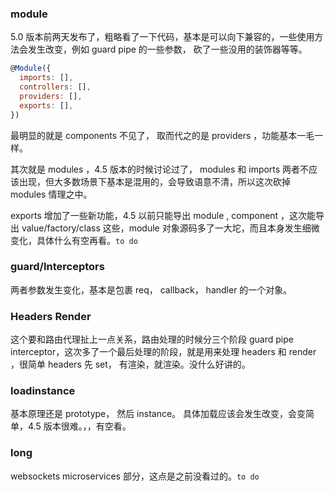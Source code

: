 ### module 

5.0 版本前两天发布了，粗略看了一下代码，基本是可以向下兼容的，一些使用方法会发生改变，例如 guard pipe 的一些参数， 砍了一些没用的装饰器等等。

```js
@Module({
  imports: [],
  controllers: [],
  providers: [],
  exports: [],
})
```

最明显的就是 components 不见了，  取而代之的是 providers ，功能基本一毛一样。

其次就是 modules ，4.5 版本的时候讨论过了， modules 和 imports 两者不应该出现，但大多数场景下基本是混用的，会导致语意不清，所以这次砍掉 modules 情理之中。

exports 增加了一些新功能，4.5 以前只能导出 module , component ，这次能导出 value/factory/class 这些，module 对象源码多了一大坨，而且本身发生细微变化，具体什么有空再看。`to do`

### guard/Interceptors

两者参数发生变化，基本是包裹 req， callback， handler 的一个对象。

### Headers Render

这个要和路由代理扯上一点关系，路由处理的时候分三个阶段 guard pipe interceptor，这次多了一个最后处理的阶段，就是用来处理  headers 和 render ，很简单 headers 先 set， 有渲染，就渲染。没什么好讲的。

### loadinstance 

基本原理还是 prototype， 然后 instance。 具体加载应该会发生改变，会变简单，4.5 版本很难。，，有空看。

### long 

websockets microservices 部分，这点是之前没看过的。`to do`

